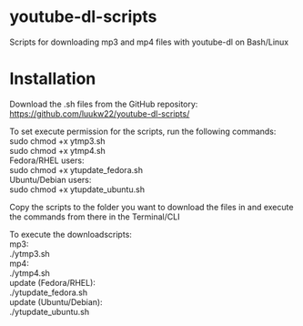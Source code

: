 # youtube-dl-scripts
Scripts for downloading mp3 and mp4 files with youtube-dl on Bash/Linux

# Installation

Download the .sh files from the GitHub repository: https://github.com/luukw22/youtube-dl-scripts/

To set execute permission for the scripts, run the following commands:  
sudo chmod +x ytmp3.sh  
sudo chmod +x ytmp4.sh  
Fedora/RHEL users:  
sudo chmod +x ytupdate_fedora.sh  
Ubuntu/Debian users:  
sudo chmod +x ytupdate_ubuntu.sh  


Copy the scripts to the folder you want to download the files in and execute the commands from there in the Terminal/CLI  

To execute the downloadscripts:  
mp3:  
./ytmp3.sh  
mp4:  
./ytmp4.sh  
update (Fedora/RHEL):  
./ytupdate_fedora.sh  
update (Ubuntu/Debian):  
./ytupdate_ubuntu.sh  
